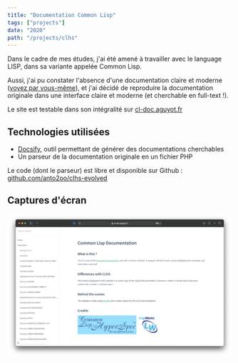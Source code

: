 ```yaml
---
title: "Documentation Common Lisp"
tags: ["projects"]
date: "2020"
path: "/projects/clhs"
---
```


Dans le cadre de mes études, j'ai été amené à travailler avec le language LISP, dans sa variante appelée Common Lisp.

Aussi, j'ai pu constater l'absence d'une documentation claire et
moderne ([voyez par vous-même](http://www.lispworks.com/documentation/HyperSpec/Front/index.htm)), et j'ai décidé de
reproduire la documentation originale dans une interface claire et moderne (et cherchable en full-text !).

Le site est testable dans son intégralité sur [cl-doc.aguyot.fr](https://cl-doc.aguyot.fr)
## Technologies utilisées
- [Docsify](https://docsify.js.org), outil permettant de générer des documentations cherchables
- Un parseur de la documentation originale en un fichier PHP

Le code (dont le parseur) est libre et disponible sur Github : [github.com/anto2oo/clhs-evolved](https://github.com/anto2oo/clhs-evolved)

## Captures d'écran

![Documentation Common Lisp](../images/clhs-accueil.png)